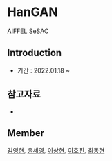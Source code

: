 # HanGAN
AIFFEL SeSAC

## Introduction
* 기간 : 2022.01.18 ~

## 참고자료
*

## Member
[김영현](), [윤세영](), [이상현](), [이호진](), [최동현]()
